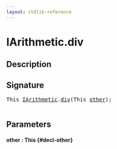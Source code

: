 ```yaml
---
layout: stdlib-reference
---
```


# IArithmetic\.div

## Description





## Signature 

<pre>
<span class="code_keyword">This</span> <a href="/stdlib-reference/interfaces/iarithmetic-01/index" class="code_type">IArithmetic</a>.<a href="/stdlib-reference/interfaces/iarithmetic-01/div">div</a>(<span class="code_keyword">This</span> <a href="/stdlib-reference/interfaces/iarithmetic-01/div#decl-other" class="code_param">other</a>);

</pre>

## Parameters

#### other  : This {#decl-other}


